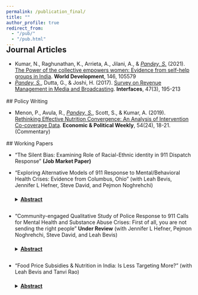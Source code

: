 ```yaml
---
permalink: /publication_final/
title: ""
author_profile: true
redirect_from: 
  - "/pub/"
  - "/pub.html"  
---
```



<h2 style="margin-top:-1.0em;">Journal Articles</h2>

  * Kumar, N., Raghunathan, K., Arrieta, A., Jilani, A., & _<ins>Pandey, S.</ins>_ (2021). [The Power of the collective empowers women: Evidence from self-help groups in India](https://www.sciencedirect.com/science/article/pii/S0305750X21001947). **World Development**, 146, 105579  
  * _<ins>Pandey, S.</ins>_, Dutta, G., & Joshi, H. (2017). [Survey on Revenue Management in Media and Broadcasting](https://pubsonline.informs.org/doi/abs/10.1287/inte.2017.0886?journalCode=inte). **Interfaces**, 47(3), 195-213 

<div style="line-height:10%;"> <br> </div>
## Policy Writing

  * Menon, P., Avula, R., _<ins>Pandey, S.</ins>_, Scott, S., & Kumar, A. (2019). [Rethinking Effective Nutrition Convergence: An Analysis of Intervention Co-coverage Data](https://www.epw.in/journal/2019/24/commentary/rethinking-effective-nutrition-convergence.html). **Economic & Political Weekly**, 54(24), 18-21. (Commentary)


<div style="line-height:10%;"> <br> </div>
## Working Papers

  * “The Silent Bias: Examining Role of Racial-Ethnic identity in 911 Dispatch Response” **(Job Market Paper)**
  
  * “Exploring Alternative Models of 911 Response to Mental/Behavioral Health Crises: Evidence from Columbus, Ohio” (with Leah Bevis, Jennifer L Hefner, Steve David, and Pejmon Noghrehchi)
    <style>
        summary:hover {
            background-color: #f0f0f0;
        }
    </style>	
	
	<details>
	  <summary style="font-weight:bold; margin: 0; padding: 0.5em 0 1.0em;">
		<ins>Abstract</ins>
	  </summary>
	  <p>
		We evaluate the effectiveness of two widely adopted police response models for behavioral health crises in the US: Crisis Intervention Training (CIT) for police, and co-response (joint police and non-police response) programs. Despite their widespread adoption, no rigorous evaluation has measured the impact of either model on crisis outcomes. In Columbus, Ohio we conduct such an evaluation by: (1) Using police dispatch data to examine the causal impact of crisis response by CIT-trained officers or by Mobile Crisis Response (MCR) teams vis-à-vis standard police response, and (2) Conducting interviews with individuals who have recently called 911 for a behavioral health crisis to evaluate their experience with standard police and/or MCR teams, and elicit their opinions about improved crisis response models. The quantitative analysis addresses endogeneity of triaged response via two-stage-least squares strategies that exploit quasi-random variation in officer precinct/shift assignments and in MCR capacity to answer calls. We find that while MCR teams spend more time handling crisis calls and generally improve the experience of response for those in crisis, they do not improve call disposition or service linkages. Preliminary results suggest that CIT training also has little meaningful effect on outcomes. Interviews reveal significant heterogeneity in the quality of police response to mental health crises, and variation even in the quality of MCR response. Our research indicates that both CIT training and co-response may be less impactful than policymakers wish to believe.
	  </p>
	</details>
  * “Community-engaged Qualitative Study of Police Response to 911 Calls for Mental Health and Substance Abuse Crises: First of all, you are not sending the right people” **Under Review** (with Jennifer L Hefner, Pejmon Noghrehchi, Steve David, and Leah Bevis)
	<details>
	  <summary style="font-weight:bold; margin: 0; padding: 0.5em 0 1.0em;">
		<ins>Abstract</ins>
	  </summary>
	  <p>
		During 2023 in Columbus, Ohio, 30 semi-structured interviews with community members impacted by police response to 911 calls for behavioral health (BH) crises found variation in the demeanor of responding police within the same neighborhood, pervasive reluctance to call the police during BH crises, and strong support for a non-police response program–making specific recommendations for its structure. Given this, while non-police response models proliferate across the country, the community should be engaged in model development and impact studies. 
	  </p>
	</details>  
  * “Food Price Subsidies & Nutrition in India: Is Less Targeting More?” (with Leah Bevis and Tanvi Rao)	
	<details>
	  <summary style="font-weight:bold; margin: 0; padding: 0.5em 0 1.0em;">
		<ins>Abstract</ins>
	  </summary>
	  <p>
		India’s Public Distribution System (PDS) is the largest food-based social safety net in the world, and many in India argue that it should be universalized rather than targeted based on household income. We use a natural experiment to ask whether universalizing PDS in the Indian state of Odisha improved access to PDS entitlements and ultimately women’s health. In 2008, the Odisha government simultaneously increased PDS entitlements and universalized access to the PDS in the particularly poor Kalahandi-Balangir-Koraput (KBK) region. In the rest of the state, the government increased PDS entitlements for poor households in an equivalent manner, but did not universalize PDS. We exploit this variation in reform implementation and and find that while universalization had little effect on women’s health (BMI) in above poverty line households, it improved health in below poverty line households. We also examine the mechanisms that drive these improvements in health.
	  </p>
	</details>


<!--
<div class="row">
        <div class="col-lg-6">
    <div class="row">
            <div class="info-left">
              <img src="img/rd.jpg" style="width: 40%" >
            </div>
          </div>
          <div class="row mt-4">
            <a class="nav-item nav-link" href="Project2.html">
              <h5>Monetary Policy, Economic Uncertainty, and Firms R&D Expenditure</h5>
            </a>
            <div class="articles">  This paper studies the state-dependent effect of monetary policy shocks on firms
research and development (R&D) expenditure in the US economy. Empirical results
suggest that a 20 basis point increase in the interest rate decreases the aggregate R&D
expenditure by 0.6 percent. Furthermore, using Compustat firm-level data, I show a
persistent decline in US firms’ R&D expenditure in response to contractionary monetary
policy shocks. The effect on R&D expenditure is stronger for interest rate hikes and
when firms face higher uncertainty. Economic uncertainty decreases firms’ leverage ratio
and makes them more financially constrained. As a result, firms become more responsive
in their R&D investment following a contractionary monetary policy shock. I use
a medium-scale DSGE model with endogenous output growth and financial frictions to
interpret the empirical results. The theoretical model highlights the importance of the
credit channel for altering the effects of monetary policy on firms’ investment in R&D in
the presence of economic uncertainty.
            </div>
          </div>    
          </div>   
-->